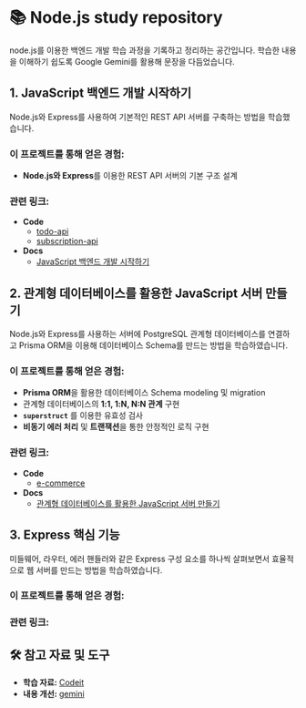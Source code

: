 # 📚 Node.js study repository

node.js를 이용한 백엔드 개발 학습 과정을 기록하고 정리하는 공간입니다.
학습한 내용을 이해하기 쉽도록 Google Gemini를 활용해 문장을 다듬었습니다.

## 1. JavaScript 백엔드 개발 시작하기

Node.js와 Express를 사용하여 기본적인 REST API 서버를 구축하는 방법을 학습했습니다.

### **이 프로젝트를 통해 얻은 경험:**

- **Node.js와 Express**를 이용한 REST API 서버의 기본 구조 설계

### **관련 링크**:

- **Code**
  - [todo-api](./node01-start-js-backend/todo-api/)
  - [subscription-api](./node01-start-js-backend/subscription-api/)
- **Docs**
  - [JavaScript 백엔드 개발 시작하기](./docs/1.%20JavaScript%20백엔드%20개발%20시작하기/)

## 2. 관계형 데이터베이스를 활용한 JavaScript 서버 만들기

Node.js와 Express를 사용하는 서버에 PostgreSQL 관계형 데이터베이스를 연결하고 Prisma ORM을 이용해 데이터베이스 Schema를 만드는 방법을 학습하였습니다.

### **이 프로젝트를 통해 얻은 경험:**

- **Prisma ORM**을 활용한 데이터베이스 Schema modeling 및 migration
- 관계형 데이터베이스의 **1:1, 1:N, N:N 관계** 구현
- **`superstruct`** 를 이용한 유효성 검사
- **비동기 에러 처리** 및 **트랜잭션**을 통한 안정적인 로직 구현

### **관련 링크**:

- **Code**
  - [e-commerce](./node02-js-rdb-server/e-commerce/)
- **Docs**
  - [관계형 데이터베이스를 활용한 JavaScript 서버 만들기](./docs/2.%20JavaScript%20서버%20with%20관계형%20DB/)

## 3. Express 핵심 기능

미들웨어, 라우터, 에러 핸들러와 같은 Express 구성 요소를 하나씩 살펴보면서 효율적으로 웹 서버를 만드는 방법을 학습하였습니다.

### **이 프로젝트를 통해 얻은 경험:**

### **관련 링크**:

## 🛠️ 참고 자료 및 도구

- **학습 자료:** [Codeit](https://www.codeit.kr/)
- **내용 개선:** [gemini](https://gemini.google.com/?hl=ko)
